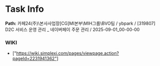# Task Info

**Path:** 카페24(주)\본사사업장\[CG]MI본부\MIH그룹\BVO팀 / ybpark / [319807] D2C 서비스 운영 관리 _ 네이버페이 주문 관리 / 2025-09-01_00-00-00

### WIKI
- ["https://wiki.simplexi.com/pages/viewpage.action?pageId=2231941362"]

